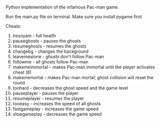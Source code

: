 Python implementation of the infamous Pac-man game.

Run the main.py file on terminal. Make sure you install pygame first

Cheats:

1) hesoyam 	      - full health
2) pauseghosts    - pauses the ghosts
3) resumeghosts	  - resumes the ghosts
4) changebg	      - changes the background
5) leavemealone	  - ghosts don't follow Pac-man
6) followme	      - all ghosts follow Pac-man
7) makemeimmortal - makes Pac-man immortal until the player activates cheat (8)
8) makememortal	  - makes Pac-man mortal; ghost collision will reset the round
9) toohard        - decreases the ghost speed and the game level
10) pauseplayer   - pauses the player
11) resumeplayer  - resumes the player
12) tooeasy       - increases the speed of all ghosts
13) fastgameplay  - increases the game speed
14) slowgameplay  - decreases the game speed
